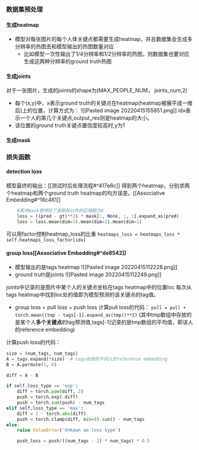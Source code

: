 ### 数据集预处理
#### 生成heatmap
- 模型对每张图片的每个人体关键点都需要生成heatmap，并且数据集会生成多分辨率的热图去和模型输出的热图数量对应
	- 比如模型一次性输出了1/4分辨率和1/2分辨率的热图，则数据集也要对应生成这两种分辨率的ground truth热图

#### 生成joints
对于一张图片，生成的joints的shape为(MAX_PEOPLE_NUM， joints_num,2)
- 每个(x,y)中，x表示ground truth的关键点在heatmap(heatmap被展平成一维后)上的位置，计算方式为：
![[Pasted image 20220415155851.png]]
	idx表示一个人的第几个关键点,output_res则是heatmap的大小。
- 该位置的ground truth关键点置信度较高时,y为1

#### 生成mask


### 损失函数
#### detection loss
模型最终的输出：[[测试时后处理流程#^417e8c]]
得到两个heatmap，分别求两个heatmap和两个ground truth heatmap的均方误差。[[Associative Embedding#^16c461]]
```python
	#其中mask使得除了高斯核以外的区域都为0
	loss = ((pred - gt)**2) * mask[:, None, :, :].expand_as(pred)
    loss = loss.mean(dim=3).mean(dim=2).mean(dim=1)
```
可以用factor控制heatmap_loss的比重
`heatmaps_loss = heatmaps_loss * self.heatmaps_loss_factor[idx]`

#### group loss[[Associative Embedding#^de8542]]
- 模型输出的是tags heatmap
 ![[Pasted image 20220415112228.png]]
- ground truth是joints
![[Pasted image 20220415112249.png]]

joints中记录的是图片中某个人的关键点坐标在tags heatmap中的位置loc
每次从tags heatmap中找到loc处的值即为模型预测的该关键点的tag值。

- group loss = pull loss  + push loss
计算pull loss的代码：
`pull = pull + torch.mean((tmp - tags[-1].expand_as(tmp))**2)`
(其中tmp数组中存放的是某个人**多个关键点**的tag预测值,tags[-1]记录的是tmp数组的平均值，即该人的reference embedding)

计算push loss的代码：
```python
size = (num_tags, num_tags)
A = tags.expand(*size)  # tags存放的不同人的reference embedding
B = A.permute(1, 0)

diff = A - B

if self.loss_type == 'exp':
    diff = torch.pow(diff, 2)
    push = torch.exp(-diff)
    push = torch.sum(push) - num_tags
elif self.loss_type == 'max':
    diff = 1 - torch.abs(diff)
    push = torch.clamp(diff, min=0).sum() - num_tags
else:
    raise ValueError('Unkown ae loss type')

	push_loss = push/((num_tags - 1) * num_tags) * 0.5
```
